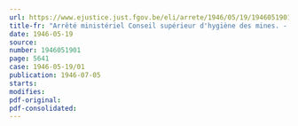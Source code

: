 ```yaml
---
url: https://www.ejustice.just.fgov.be/eli/arrete/1946/05/19/1946051901/justel
title-fr: "Arrêté ministériel Conseil supérieur d'hygiène des mines. - Modalités générales du concours ouvert dans le cadre de la lutte contre les poussières"
date: 1946-05-19
source:
number: 1946051901
page: 5641
case: 1946-05-19/01
publication: 1946-07-05
starts:
modifies:
pdf-original:
pdf-consolidated:
---
```


